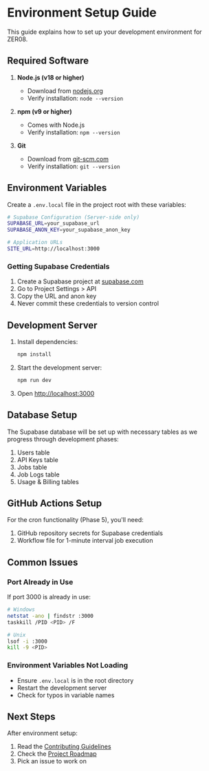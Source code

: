 # Environment Setup Guide

This guide explains how to set up your development environment for ZER08.

## Required Software

1. **Node.js (v18 or higher)**
   - Download from [nodejs.org](https://nodejs.org/)
   - Verify installation: `node --version`

2. **npm (v9 or higher)**
   - Comes with Node.js
   - Verify installation: `npm --version`

3. **Git**
   - Download from [git-scm.com](https://git-scm.com/)
   - Verify installation: `git --version`

## Environment Variables

Create a `.env.local` file in the project root with these variables:

```bash
# Supabase Configuration (Server-side only)
SUPABASE_URL=your_supabase_url
SUPABASE_ANON_KEY=your_supabase_anon_key

# Application URLs
SITE_URL=http://localhost:3000
```

### Getting Supabase Credentials

1. Create a Supabase project at [supabase.com](https://supabase.com)
2. Go to Project Settings > API
3. Copy the URL and anon key
4. Never commit these credentials to version control

## Development Server

1. Install dependencies:
   ```bash
   npm install
   ```

2. Start the development server:
   ```bash
   npm run dev
   ```

3. Open [http://localhost:3000](http://localhost:3000)

## Database Setup

The Supabase database will be set up with necessary tables as we progress through development phases:

1. Users table
2. API Keys table
3. Jobs table
4. Job Logs table
5. Usage & Billing tables

## GitHub Actions Setup

For the cron functionality (Phase 5), you'll need:
1. GitHub repository secrets for Supabase credentials
2. Workflow file for 1-minute interval job execution

## Common Issues

### Port Already in Use
If port 3000 is already in use:
```bash
# Windows
netstat -ano | findstr :3000
taskkill /PID <PID> /F

# Unix
lsof -i :3000
kill -9 <PID>
```

### Environment Variables Not Loading
- Ensure `.env.local` is in the root directory
- Restart the development server
- Check for typos in variable names

## Next Steps

After environment setup:
1. Read the [Contributing Guidelines](CONTRIBUTING.md)
2. Check the [Project Roadmap](roadmap.md)
3. Pick an issue to work on 